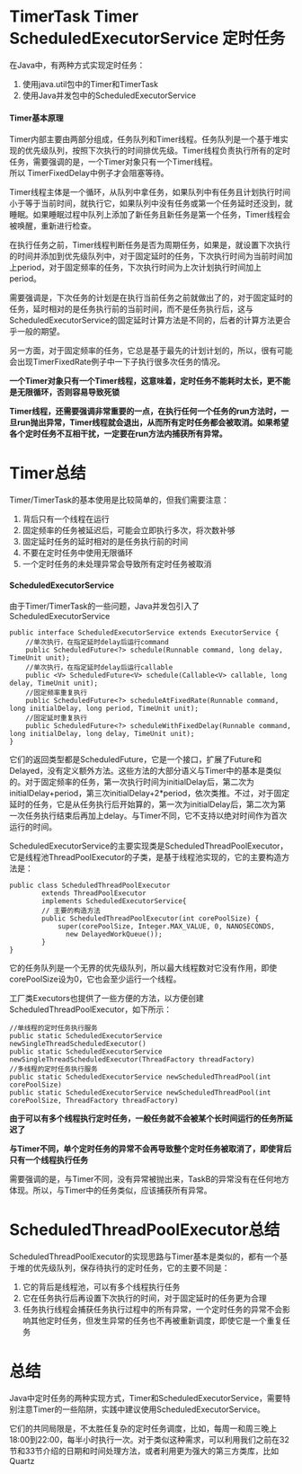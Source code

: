 # TimerTask Timer ScheduledExecutorService  定时任务
在Java中，有两种方式实现定时任务：
1. 使用java.util包中的Timer和TimerTask
2. 使用Java并发包中的ScheduledExecutorService
#### Timer基本原理
Timer内部主要由两部分组成，任务队列和Timer线程。任务队列是一个基于堆实现的优先级队列，按照下次执行的时间排优先级。Timer线程负责执行所有的定时任务，需要强调的是，一个Timer对象只有一个Timer线程。   
所以 TimerFixedDelay中例子才会阻塞等待。

Timer线程主体是一个循环，从队列中拿任务，如果队列中有任务且计划执行时间小于等于当前时间，就执行它，如果队列中没有任务或第一个任务延时还没到，就睡眠。如果睡眠过程中队列上添加了新任务且新任务是第一个任务，Timer线程会被唤醒，重新进行检查。

在执行任务之前，Timer线程判断任务是否为周期任务，如果是，就设置下次执行的时间并添加到优先级队列中，对于固定延时的任务，下次执行时间为当前时间加上period，对于固定频率的任务，下次执行时间为上次计划执行时间加上period。

需要强调是，下次任务的计划是在执行当前任务之前就做出了的，对于固定延时的任务，延时相对的是任务执行前的当前时间，而不是任务执行后，这与ScheduledExecutorService的固定延时计算方法是不同的，后者的计算方法更合乎一般的期望。

另一方面，对于固定频率的任务，它总是基于最先的计划计划的，所以，很有可能会出现TimerFixedRate例子中一下子执行很多次任务的情况。

**一个Timer对象只有一个Timer线程，这意味着，定时任务不能耗时太长，更不能是无限循环，否则容易导致死锁**

**Timer线程，还需要强调非常重要的一点，在执行任何一个任务的run方法时，一旦run抛出异常，Timer线程就会退出，从而所有定时任务都会被取消。如果希望各个定时任务不互相干扰，一定要在run方法内捕获所有异常。**

# Timer总结
Timer/TimerTask的基本使用是比较简单的，但我们需要注意：
1. 背后只有一个线程在运行
2. 固定频率的任务被延迟后，可能会立即执行多次，将次数补够
3. 固定延时任务的延时相对的是任务执行前的时间
4. 不要在定时任务中使用无限循环
5. 一个定时任务的未处理异常会导致所有定时任务被取消

#### ScheduledExecutorService
由于Timer/TimerTask的一些问题，Java并发包引入了ScheduledExecutorService
```
public interface ScheduledExecutorService extends ExecutorService {
    //单次执行，在指定延时delay后运行command
    public ScheduledFuture<?> schedule(Runnable command, long delay, TimeUnit unit);
    //单次执行，在指定延时delay后运行callable
    public <V> ScheduledFuture<V> schedule(Callable<V> callable, long delay, TimeUnit unit);
    //固定频率重复执行
    public ScheduledFuture<?> scheduleAtFixedRate(Runnable command, long initialDelay, long period, TimeUnit unit);
    //固定延时重复执行
    public ScheduledFuture<?> scheduleWithFixedDelay(Runnable command, long initialDelay, long delay, TimeUnit unit);
}
```
它们的返回类型都是ScheduledFuture，它是一个接口，扩展了Future和Delayed，没有定义额外方法。这些方法的大部分语义与Timer中的基本是类似的。对于固定频率的任务，第一次执行时间为initialDelay后，第二次为initialDelay+period，第三次initialDelay+2*period，依次类推。不过，对于固定延时的任务，它是从任务执行后开始算的，第一次为initialDelay后，第二次为第一次任务执行结束后再加上delay。与Timer不同，它不支持以绝对时间作为首次运行的时间。

ScheduledExecutorService的主要实现类是ScheduledThreadPoolExecutor，它是线程池ThreadPoolExecutor的子类，是基于线程池实现的，它的主要构造方法是：
```
public class ScheduledThreadPoolExecutor
        extends ThreadPoolExecutor
        implements ScheduledExecutorService{
        // 主要的构造方法
        public ScheduledThreadPoolExecutor(int corePoolSize) {
            super(corePoolSize, Integer.MAX_VALUE, 0, NANOSECONDS,
              new DelayedWorkQueue());
        }
}
```
它的任务队列是一个无界的优先级队列，所以最大线程数对它没有作用，即使corePoolSize设为0，它也会至少运行一个线程。

工厂类Executors也提供了一些方便的方法，以方便创建ScheduledThreadPoolExecutor，如下所示：
```
//单线程的定时任务执行服务
public static ScheduledExecutorService newSingleThreadScheduledExecutor()
public static ScheduledExecutorService newSingleThreadScheduledExecutor(ThreadFactory threadFactory)
//多线程的定时任务执行服务
public static ScheduledExecutorService newScheduledThreadPool(int corePoolSize)
public static ScheduledExecutorService newScheduledThreadPool(int corePoolSize, ThreadFactory threadFactory)
```
**由于可以有多个线程执行定时任务，一般任务就不会被某个长时间运行的任务所延迟了**

**与Timer不同，单个定时任务的异常不会再导致整个定时任务被取消了，即使背后只有一个线程执行任务**

需要强调的是，与Timer不同，没有异常被抛出来，TaskB的异常没有在任何地方体现。所以，与Timer中的任务类似，应该捕获所有异常。

# ScheduledThreadPoolExecutor总结
ScheduledThreadPoolExecutor的实现思路与Timer基本是类似的，都有一个基于堆的优先级队列，保存待执行的定时任务，它的主要不同是：

1. 它的背后是线程池，可以有多个线程执行任务
2. 它在任务执行后再设置下次执行的时间，对于固定延时的任务更为合理
3. 任务执行线程会捕获任务执行过程中的所有异常，一个定时任务的异常不会影响其他定时任务，但发生异常的任务也不再被重新调度，即使它是一个重复任务

# 总结
Java中定时任务的两种实现方式，Timer和ScheduledExecutorService，需要特别注意Timer的一些陷阱，实践中建议使用ScheduledExecutorService。

它们的共同局限是，不太胜任复杂的定时任务调度，比如，每周一和周三晚上18:00到22:00，每半小时执行一次。对于类似这种需求，可以利用我们之前在32节和33节介绍的日期和时间处理方法，或者利用更为强大的第三方类库，比如Quartz





